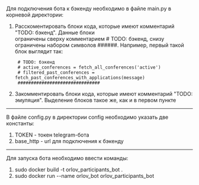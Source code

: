 
Для подключения бота к бэкенду необходимо в файле main.py в корневой директории: 
1. Расскоментировать блоки кода, которые имеют комментарий "TODO: бэкенд". Данные блоки 	
	ограничены сверху комментарием # TODO: бэкенд, снизу ограничены набором символов ######.
	Например, первый такой блок выглядит так:
	
		# TODO: бэкенд
    	# active_conferences = fetch_all_conferences('active')
    	# filtered_past_conferences = fetch_past_conferences_with_applications(message)
    	###############################
    	
2. Закомментировать блоки кода, которые имеют комментарий "TODO: эмуляция". Выделение
    	блоков такое же, как и в первом пункте
***
В файле config.py в директории config необходимо указать две константы: 
1. TOKEN - токен telegram-бота 
2. base_http - url для подключения к бэкенду
***
Для запуска бота необходимо ввести команды: 
1. sudo docker build -t orlov_participants_bot .
2. sudo docker run --name orlov_bot orlov_participants_bot

